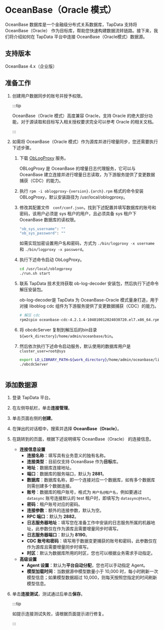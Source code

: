 # OceanBase（Oracle 模式）

OceanBase 数据库是一个金融级分布式关系数据库，TapData 支持将 OceanBase（Oracle） 作为目标库，帮助您快速构建数据流转链路。接下来，我们将介绍如何在 TapData 平台中连接 OceanBase（Oracle模式）数据源。



## 支持版本

OceanBase 4.x（企业版）

## 准备工作

1. 创建用户数据同步的账号并授予权限。

   :::tip

   OceanBase（Oracle 模式）高度兼容 Oracle，支持 Oracle 的绝大部分功能，对于源读取和目标写入相关授权要求完全可以参考 Oracle 的相关文档。

   :::

2. 如需将 OceanBase（Oracle 模式）作为源库并进行增量同步，您还需要执行下述步骤。

   1. 下载 [ObLogProxy](https://www.oceanbase.com/softwarecenter-enterprise) 服务。

      OBLogProxy 是 OceanBase 的增量日志代理服务，它可以与 OceanBase 建立连接并进行增量日志读取，为下游服务提供了变更数据捕获（CDC）的能力。

   2. 执行 `rpm -i oblogproxy-{version}.{arch}.rpm` 格式的命令安装 OBLogProxy，默认安装路径为 /usr/local/oblogproxy。

   3. 修改其配置文件 ` conf/conf.json`，找到下述配置并填写数据库的账号和密码，该用户必须是 sys 租户的用户，且必须具备 sys 租户下 OceanBase 数据库的读权限。

      ```bash
      "ob_sys_username": ""
      "ob_sys_password": ""
      ```

      如需实现加密设置用户名和密码，方式为 `./bin/logproxy -x username` 和 `./bin/logproxy -x password`。

   4. 执行下述命令启动 ObLogProxy。

      ```bash
      cd /usr/local/oblogproxy
      ./run.sh start
      ```

   5. 联系 TapData 技术支持获取 ob-log-decoder 安装包，然后执行下述命令解压安装包。

      ob-log-decoder是 TapData 为 OceanBase-Oracle 模式量身打造，用于对接 liboblog cdc 组件为下游服务提供了变更数据捕获（CDC）的能力。

      ```bash
      # 解压 cdc
      rpm2cpio oceanbase-cdc-4.2.1.4-104010012024030720.el7.x86_64.rpm | cpio -idv
      ```

   6. 将 obcdcServer 复制到解压后的bin目录 `${work_directory}/home/admin/oceanbase/bin`。

   7. 然后依次执行下述命令启动服务，默认使用的数据库用户是 `cluster_user=root@sys`

      ```bash
      export LD_LIBRARY_PATH=${work_directory}/home/admin/oceanbase/lib64/
      ./obcdcServer



## 添加数据源

1. 登录 TapData 平台。

2. 在左侧导航栏，单击**连接管理**。

3. 单击页面右侧的**创建**。

4. 在弹出的对话框中，搜索并选择 **OceanBase（Oracle）**。

5. 在跳转到的页面，根据下述说明填写 OceanBase（Oracle） 的连接信息。

   * **连接信息设置**
     * **连接名称**：填写具有业务意义的独有名称。
     * **连接类型**：目前仅支持 OceanBase 作为**目标**库。
     * **地址**：数据库连接地址。
     * **端口**：数据库的服务端口，默认为 **2881**。
     * **数据库**：数据库名称，即一个连接对应一个数据库，如有多个数据库则需创建多个数据连接。
     * **账号**：数据库的租户账号，格式为 `用户名@租户名`，例如要通过 `datasync` 账号连接默认的 test 租户时，即填写为 `datasync@test`。
     * **密码**：租户账号对应的密码。
     * **连接参数**：额外的连接参数，默认为空。
     * **RPC 端口**：默认为 **2882**。
     * **日志服务器地址**：填写您在准备工作中安装的日志服务所属的机器地址，此参数仅在作为源库且需要增量同步时填写。
     * **日志服务器端口**：默认为 **8190**。
     * **CDC 账号和密码**：填写用于数据变更捕获的账号和密码，此参数仅在作为源库且需要增量同步时填写。
     * **时区**：默认为数据库所用的时区，您也可以根据业务需求手动指定。
   * **高级设置**
     * **Agent 设置**：默认为**平台自动分配**，您也可以手动指定 Agent。
     * **模型加载时间**：当数据源中模型数量小于 10,000 时，每小时刷新一次模型信息；如果模型数据超过 10,000，则每天按照您指定的时间刷新模型信息。
   
6. 单击**连接测试**，测试通过后单击**保存**。

   :::tip

   如提示连接测试失败，请根据页面提示进行修复。

   :::